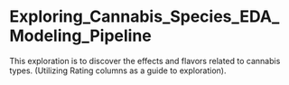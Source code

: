 # Exploring_Cannabis_Species_EDA_Modeling_Pipeline
This exploration is to discover the effects and flavors related to cannabis types. (Utilizing Rating columns as a guide to exploration).
